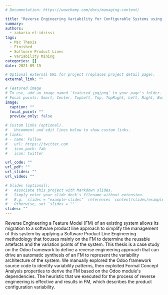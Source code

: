 ```yaml
---
# Documentation: https://wowchemy.com/docs/managing-content/

title: "Reverse Engineering Variability for Configurable Systems using Formal Concept Analysis: The Odoo case study"
summary: 
authors:
  - zakaria-el-idrissi
tags:
  - Msc Thesis
  - Finished
  - Software Product Lines
  - Variability Mining
categories: []
date: 2021-09-15

# Optional external URL for project (replaces project detail page).
external_link: ""

# Featured image
# To use, add an image named `featured.jpg/png` to your page's folder.
# Focal points: Smart, Center, TopLeft, Top, TopRight, Left, Right, BottomLeft, Bottom, BottomRight.
image:
  caption: ""
  focal_point: ""
  preview_only: false

# Custom links (optional).
#   Uncomment and edit lines below to show custom links.
# links:
# - name: Follow
#   url: https://twitter.com
#   icon_pack: fab
#   icon: twitter

url_code: ""
url_pdf: ""
url_slides: ""
url_video: ""

# Slides (optional).
#   Associate this project with Markdown slides.
#   Simply enter your slide deck's filename without extension.
#   E.g. `slides = "example-slides"` references `content/slides/example-slides.md`.
#   Otherwise, set `slides = ""`.
slides: ""
---
```


Reverse Engineering a Feature Model (FM) of an existing system allows its migration to a software product line approach to simplify the management of this system by applying a Software Product Line Engineering methodology that focuses mainly on the FM to determine the reusable artefacts and the variation points of the system. This thesis is a case study on the Odoo framework to define a reverse engineering approach that can drive an automatic synthesis of an FM to represent the variability architecture of the system. We manually explored the Odoo framework source code to identify variability patterns, then exploited Formal Concept Analysis properties to derive the FM based on the Odoo module's dependencies. The heuristic that we executed for the process of reverse engineering is effective and results in FM, which describes the product configuration variability.
